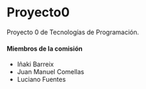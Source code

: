 # Proyecto0

Proyecto 0 de Tecnologías de Programación.
#### Miembros de la comisión
* Iñaki Barreix
* Juan Manuel Comellas
* Luciano Fuentes



